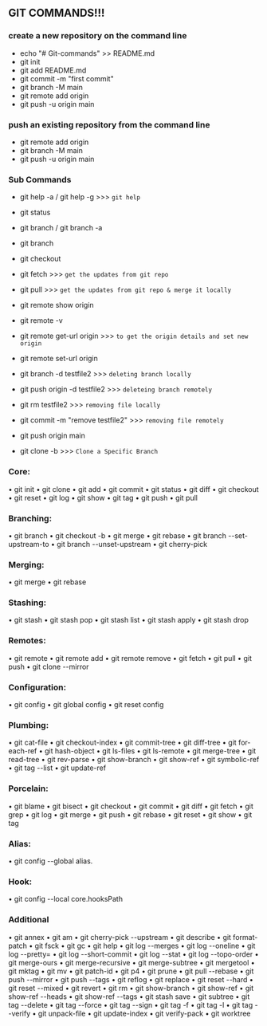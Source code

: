 ## GIT COMMANDS!!!

### create a new repository on the command line
- echo "# Git-commands" >> README.md
- git init
- git add README.md
- git commit -m "first commit"
- git branch -M main
- git remote add origin <remote-url>
- git push -u origin main


### push an existing repository from the command line
- git remote add origin <remote-url>
- git branch -M main
- git push -u origin main

### Sub Commands
- git help -a / git help -g             >>>  `git help`

- git status
- git branch / git branch -a
- git branch <brname>
- git checkout <brname>
- git fetch                             >>> `get the updates from git repo`
- git pull                              >>> `get the updates from git repo & merge it locally`
- git remote show origin
- git remote -v
- git remote get-url origin             >>> `to get the origin details and set new origin`
- git remote set-url origin <remote-url>
- git branch -d testfile2				>>>	`deleting branch locally`
- git push origin -d testfile2			>>> `deleteing branch remotely`
- git rm testfile2						>>> `removing file locally`
- git commit -m "remove testfile2"		>>> `removing file remotely`
- git push origin main
- git clone -b <brname> <remote-url>	>>>  `Clone a Specific Branch`



### Core:
• git init
• git clone
• git add
• git commit
• git status
• git diff
• git checkout
• git reset
• git log
• git show
• git tag
• git push
• git pull

### Branching:
• git branch
• git checkout -b
• git merge
• git rebase
• git branch --set-upstream-to
• git branch --unset-upstream
• git cherry-pick

### Merging:
• git merge
• git rebase

### Stashing:
• git stash
• git stash pop
• git stash list
• git stash apply
• git stash drop

### Remotes:
• git remote
• git remote add
• git remote remove
• git fetch
• git pull
• git push
• git clone --mirror

### Configuration:
• git config
• git global config
• git reset config

### Plumbing:
• git cat-file
• git checkout-index
• git commit-tree
• git diff-tree
• git for-each-ref
• git hash-object
• git ls-files
• git ls-remote
• git merge-tree
• git read-tree
• git rev-parse
• git show-branch
• git show-ref
• git symbolic-ref
• git tag --list
• git update-ref

### Porcelain:
• git blame
• git bisect
• git checkout
• git commit
• git diff
• git fetch
• git grep
• git log
• git merge
• git push
• git rebase
• git reset
• git show
• git tag

### Alias:
• git config --global alias.<alias> <command>

### Hook:
• git config --local core.hooksPath <path>

### Additional
• git annex
• git am
• git cherry-pick --upstream
• git describe
• git format-patch
• git fsck
• git gc
• git help
• git log --merges
• git log --oneline
• git log --pretty=
• git log --short-commit
• git log --stat
• git log --topo-order
• git merge-ours
• git merge-recursive
• git merge-subtree
• git mergetool
• git mktag
• git mv
• git patch-id
• git p4
• git prune
• git pull --rebase
• git push --mirror
• git push --tags
• git reflog
• git replace
• git reset --hard
• git reset --mixed
• git revert
• git rm
• git show-branch
• git show-ref
• git show-ref --heads
• git show-ref --tags
• git stash save
• git subtree
• git tag --delete
• git tag --force
• git tag --sign
• git tag -f
• git tag -l
• git tag --verify
• git unpack-file
• git update-index
• git verify-pack
• git worktree